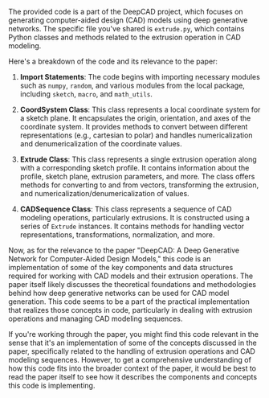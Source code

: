The provided code is a part of the DeepCAD project, which focuses on generating computer-aided design (CAD) models using deep generative networks. The specific file you've shared is `extrude.py`, which contains Python classes and methods related to the extrusion operation in CAD modeling.

Here's a breakdown of the code and its relevance to the paper:

1. **Import Statements**: The code begins with importing necessary modules such as `numpy`, `random`, and various modules from the local package, including `sketch`, `macro`, and `math_utils`.

2. **CoordSystem Class**: This class represents a local coordinate system for a sketch plane. It encapsulates the origin, orientation, and axes of the coordinate system. It provides methods to convert between different representations (e.g., cartesian to polar) and handles numericalization and denumericalization of the coordinate values.

3. **Extrude Class**: This class represents a single extrusion operation along with a corresponding sketch profile. It contains information about the profile, sketch plane, extrusion parameters, and more. The class offers methods for converting to and from vectors, transforming the extrusion, and numericalization/denumericalization of values.

4. **CADSequence Class**: This class represents a sequence of CAD modeling operations, particularly extrusions. It is constructed using a series of `Extrude` instances. It contains methods for handling vector representations, transformations, normalization, and more.

Now, as for the relevance to the paper "DeepCAD: A Deep Generative Network for Computer-Aided Design Models," this code is an implementation of some of the key components and data structures required for working with CAD models and their extrusion operations. The paper itself likely discusses the theoretical foundations and methodologies behind how deep generative networks can be used for CAD model generation. This code seems to be a part of the practical implementation that realizes those concepts in code, particularly in dealing with extrusion operations and managing CAD modeling sequences.

If you're working through the paper, you might find this code relevant in the sense that it's an implementation of some of the concepts discussed in the paper, specifically related to the handling of extrusion operations and CAD modeling sequences. However, to get a comprehensive understanding of how this code fits into the broader context of the paper, it would be best to read the paper itself to see how it describes the components and concepts this code is implementing.

